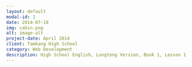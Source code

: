 ```yaml
---
layout: default
modal-id: 1
date: 2014-07-18
img: cabin.png
alt: image-alt
project-date: April 2014
client: Tamkang High School
category: Web Development
description: High School English, Lungteng Version, Book 1, Lesson 1
---
```


